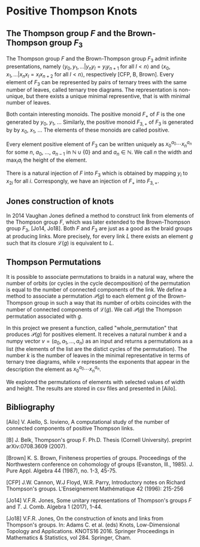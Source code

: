 # Positive Thompson Knots

## The Thompson group $F$ and the Brown-Thompson group $F_3$
The Thompson group $F$ and the Brown-Thompson group $F_3$ admit infinite presentations, namely 
$\langle y_0, y_1, ...| y_n y_l = y_l y_{n+1}$ for all $l < n\rangle$ and
$\langle x_0, x_1, ...| x_n x_l = x_l x_{n+2}$ for all $l < n\rangle$, respectively [CFP, B, Brown].
Every element of $F_3$ can be represented by pairs of ternary trees with the same number of leaves, called ternary tree diagrams. 
The representation is non-unique, but there exists a unique minimal representive, that is with minimal number of leaves.

Both contain interesting monoids. The positive monoid $F_+$ of $F$ is the one generated by $y_0$, $y_1$, ...
Similarly, the positive monoid $F_{3,+}$ of $F_3$ is  generated by by $x_0$, $x_1$, ...
The elements of these monoids are called positive.

Every element positive element of $F_3$ can be written uniquely as $x_0^{a_0}\cdots x_n^{a_n}$ for some $n$, $a_0$, ..., $a_{n-1}$ in $\mathbb{N} \cup \{0\}$ and 
and $a_n\in \mathbb{N}$. We call $n$ the width and $\max_{i}a_i$ the height of the element.

There is a natural injection of $F$ into $F_3$ which is obtained by mapping $y_i$ to $x_{2i}$ for all $i$.
Correspongly, we have an injection of $F_+$ into $F_{3,+}$.

## Jones construction of knots
In 2014 Vaughan Jones defined a method to construct link from elements of the Thompson group $F$, which was later extended to the Brown-Thompson group $F_3$, [Jo14, Jo18]. Both $F$ and $F_3$ are just as a good as the braid groups at producing links. More precisely, for every link $L$ there exists an element $g$ such that its closure $\mathcal{L}(g)$ is equivalent to $L$.

## Thompson Permutations
It is possible to associate permutations to braids in a natural way, where the number of orbits (or cycles in the cycle decomposition) of the permutation is equal to the number of connected components of the link.
We define a method to associate a permutation $\mathcal{P}(g)$ to each element $g$ of the Brown-Thompson group in such a way that its number of orbits coincides with the number of connected components of $\mathcal{L}(g)$. We call $\mathcal{P}(g)$ the Thompson permutation associated with $g$.

In this project we present a function, called "whole_permutation" that produces $\mathcal{P}(g)$ for positives element. It receives 
a natural number $k$ and a numpy vector $v=(a_0,a_1, ..., a_n)$ as an input and returns a permutations as a list (the elements of the list are the distict cycles of the permutation). The number $k$ is the number of leaves in the minimal representative in terms of ternary tree diagrams, while $v$ represents
the exponents that appear in the description the element as  $x_0^{a_0}\cdots x_n^{a_n}$.

We explored the permutations of elements with selected values of width and height. The results are stored in csv files and presented in [AiIo].


## Bibliography
[AiIo] V. Aiello, S. Iovieno, A computational study of the number of connected components of positive Thompson links.

[B] J. Belk, Thompson's group F. Ph.D. Thesis (Cornell University).  preprint arXiv:0708.3609 (2007).

[Brown] K. S. Brown, Finiteness properties of groups. Proceedings of the Northwestern conference on cohomology of groups (Evanston, Ill., 1985). J. Pure Appl. Algebra 44 (1987), no. 1-3, 45-75.

[CFP]
J.W. Cannon, W.J Floyd,   W.R. Parry, 
Introductory notes on Richard Thompson's groups.
L'Enseignement  Mathématique
42 (1996): 215-256


[Jo14] V.F.R. Jones, Some unitary representations of Thompson's groups $F$ and $T$. J. Comb. Algebra 1 (2017), 1-44.

[Jo18] V.F.R. Jones, On the construction of knots and links from Thompson's groups.  In: Adams C. et al. (eds) Knots, Low-Dimensional Topology and Applications. KNOTS16 2016. Springer Proceedings in Mathematics \& Statistics, vol 284. Springer, Cham.
